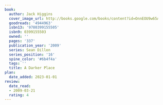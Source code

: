 ```yaml
---
book:
  author: Jack Higgins
  cover_image_url: http://books.google.com/books/content?id=OnnEOU9w65AC&printsec=frontcover&img=1&zoom=1&edge=curl&source=gbs_api
  goodreads: '4944963'
  isbn13: '9780399155505'
  isbn9: 0399155503
  owned: ''
  pages: '337'
  publication_year: '2009'
  series: Sean Dillon
  series_position: '16'
  spine_color: '#6b4f4a'
  tags: ''
  title: A Darker Place
plan:
  date_added: 2023-01-01
review:
  date_read:
  - 2009-03-21
  rating: 4
---
```

